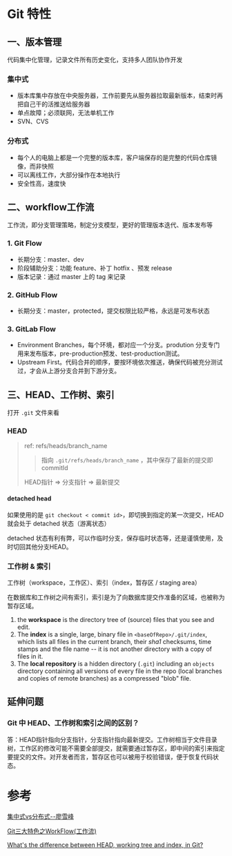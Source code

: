 # Git 特性

## 一、版本管理

代码集中化管理，记录文件所有历史变化，支持多人团队协作开发

### 集中式

- 版本库集中存放在中央服务器，工作前要先从服务器拉取最新版本，结束时再把自己干的活推送给服务器
- 单点故障；必须联网，无法单机工作
- SVN、CVS

### 分布式

- 每个人的电脑上都是一个完整的版本库，客户端保存的是完整的代码仓库镜像，而非快照
- 可以离线工作，大部分操作在本地执行
- 安全性高，速度快



## 二、workflow工作流

工作流，即分支管理策略，制定分支模型，更好的管理版本迭代、版本发布等

### 1. Git Flow

- 长期分支：master、dev
- 阶段辅助分支：功能 feature、补丁 hotfix 、预发 release
- 版本记录：通过 master 上的 tag 来记录

### 2. GitHub Flow

- 长期分支：master，protected，提交权限比较严格，永远是可发布状态

### 3. GitLab Flow

- Environment Branches，每个环境，都对应一个分支。prodution 分支专门用来发布版本，pre-production预发、test-production测试。
- Upstream First。代码合并的顺序，要按环境依次推送，确保代码被充分测试过，才会从上游分支合并到下游分支。



## 三、HEAD、工作树、索引

打开 `.git` 文件来看

### HEAD

> ref: refs/heads/branch_name
>
> > 指向 `.git/refs/heads/branch_name` ，其中保存了最新的提交即 commitId
>
> HEAD指针 => 分支指针 => 最新提交

#### detached head

如果使用的是 `git checkout < commit id>`，即切换到指定的某一次提交，HEAD 就会处于 detached 状态（游离状态）

detached 状态有利有弊，可以作临时分支，保存临时状态等，还是谨慎使用，及时切回其他分支HEAD。

### 工作树 & 索引

工作树（workspace，工作区）、索引（index，暂存区 / staging area）

在数据库和工作树之间有索引，索引是为了向数据库提交作准备的区域，也被称为暂存区域。

1. the **workspace** is the directory tree of (source) files that you see and edit.
2. The **index** is a single, large, binary file in `<baseOfRepo>/.git/index`, which lists all files in the current branch, their *sha1* checksums, time stamps and the file name -- it is not another directory with a copy of files in it.
3. The **local repository** is a hidden directory (`.git`) including an `objects` directory containing all versions of every file in the repo (local branches and copies of remote branches) as a compressed "blob" file.



## 延伸问题

### Git 中 HEAD、工作树和索引之间的区别？

答：HEAD指针指向分支指针，分支指针指向最新提交。工作树相当于文件目录树，工作区的修改可能不需要全部提交，就需要通过暂存区，即中间的索引来指定要提交的文件。对开发者而言，暂存区也可以被用于校验错误，便于恢复代码状态。



# 参考

[集中式vs分布式--廖雪峰](https://www.liaoxuefeng.com/wiki/896043488029600/896202780297248)

[Git三大特色之WorkFlow(工作流)](https://blog.csdn.net/qq_32452623/article/details/78905181)

[What's the difference between HEAD, working tree and index, in Git?](https://stackoverflow.com/questions/3689838/whats-the-difference-between-head-working-tree-and-index-in-git)

